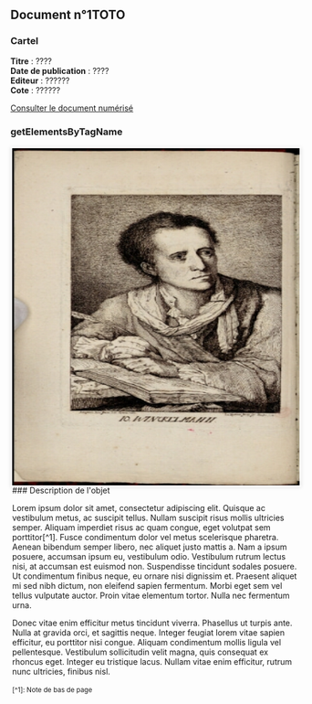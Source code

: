 <style type="text/css">
.pic {
  width:100%;
  height:100%;
}
.carousel {
    border-style:solid;
    border-width:1px;
    border-color:rgba(0, 0, 0, 0.05);
    box-shadow: 0px 1px 6px rgba(0, 0, 0, 0.1);
    width:100%;
    height:590px;
  border-width:3px;
  border-radius:2px;
  border-color:#FCFCFC;
}

.carousel-inner {
    position: relative;
    overflow: hidden;
    width: 100%;
    height:590px;
}

.carousel-open:checked + .carousel-item {
    position: absolute;
    opacity: 100;
    background-color:black;
    width:100%;
    height:590px;
}

.carousel-item {
    position: absolute;
    opacity: 0;
    text-align:center;
}

.carousel-control {
  width: 150px;
  height: 150px;
  padding:0px;
  border-radius: 50%;
  background: rgba(255, 255, 255, 0);
  border: 2px solid rgba(255, 255, 255, 0.9);
  background-clip: content-box;
  margin:0 auto;
  color:rgba(255, 255, 255, 0.9);

    cursor: pointer;
    display: none;
    font-size: 30px;
    height: 40px;
    line-height: 25px;
    position: absolute;
    top: 50%;
    -webkit-transform: translate(0, -50%);
    cursor: pointer;
    -ms-transform: translate(0, -50%);
    transform: translate(0, -50%);
    text-align: center;
    width: 30px;
    height:30px;
    z-index: 10;
}

.carousel-control.prev {
    left: 2%;
}

.carousel-control.next {
    right: 2%;
}

.carousel-control:hover {
    color: #4F94CD;
    background-color:rgba(255, 255, 255, 0.9);
}
 .carousel-control:hover:after {
  content: '';
  position: absolute;
  border-radius:50%;
  background:transparent;
  border: 1.5px solid rgba(255, 255, 255, 0.1);
  background:rgba(255, 255, 255, 0.1);
  top: -4px;
  left: -5px;
  right: -5px;
  bottom: -5px;
  z-index: -5;
}

#carousel-1:checked ~ .control-1,
#carousel-2:checked ~ .control-2,
#carousel-3:checked ~ .control-3{
    display: block;
}

.carousel-indicators {
    margin: 0;
    padding: 2px;
    position: absolute;
    bottom: -4.5px;
    left: 0;
    right: 0;
    text-align: center;
}

.carousel-indicators li {
    display: inline-block;
    margin: 0 5px;
    position: relative;

    /*You are required to do this*/
}
.carousel-indicators .carousel-preview {
    position: absolute;
    width: 108px;
    top: -0;
    left: 50%;
    margin-left: -52px;
    height:0px;
    transition:0 all;
    overflow: hidden;
}
.carousel-indicators .carousel-preview img {
    max-width:100px;
    max-height:50px;
    padding: 2px;
    background-color: white;
}
.carousel-indicators li:hover .carousel-preview {
    height:54px;
    top:-50px;
    transition:0.5s all;
}
.carousel-bullet {
    color: rgba(255, 255, 255, 0.7);
    cursor: pointer;
    font-size: 20px;
}

.carousel-bullet:hover {
    color: rgba(255, 255, 255, 0.9);
}

.HRConnectImage
{width:375px;
padding-top:50px;
display:inline-block;}

#carousel-1:checked ~ .control-1 ~ .carousel-indicators li:nth-child(1) .carousel-bullet,
#carousel-2:checked ~ .control-2 ~ .carousel-indicators li:nth-child(2) .carousel-bullet,
#carousel-3:checked ~ .control-3 ~ .carousel-indicators li:nth-child(3) .carousel-bullet{
    color: rgba(255, 255, 255, 0.9);
}

#title {
    width: 100%;
    position: absolute;
    padding: 0px;
    margin: 0px auto;
    text-align: center;
    font-size: 27px;
    color: rgba(255, 255, 255, 1);
    font-family: 'Open Sans', sans-serif;
    z-index: 9999;
    text-shadow: 0px 1px 2px rgba(0, 0, 0, 0.33), -1px 0px 2px rgba(255, 255, 255, 0);
}

#p
{
text-align:center;
font-weight:bold;}


.carousel-control { opacity: 0; }
.carousel:hover .carousel-control { opacity: 1; }
</style>


## Document n°1TOTO

### Cartel

**Titre** : ????  
**Date de publication** : ????  
**Editeur** : ??????  
**Cote** : ??????  

[Consulter le document numérisé](https://bibliotheque-numerique.inha.fr/collection/item/13543-lettres-familieres-de-m-winckelmann-premiere-partie?offset=2)

### getElementsByTagName
<div class="carousel">
   <div class="carousel-inner">
      <input name="carousel" class="carousel-open" id="carousel-1" aria-hidden="true" type="radio" hidden="true" Checked/>
      <div class="carousel-item">
<img class="pic" src="./img/doc1/doc1_1.jpg">
      </div>
      <input name="carousel" class="carousel-open" id="carousel-2" aria-hidden="true" type="radio" hidden="true"/>
      <div class="carousel-item">
  <img class="pic" src="./img/doc1/doc1_2.jpg">
      </div>
      <input name="carousel" class="carousel-open" id="carousel-3" aria-hidden="true" type="radio" hidden="true"/>
      <div class="carousel-item">
<img class="pic" src="./img/doc1/doc1_1.jpg">
      </div>
      <label class="carousel-control prev control-1" for="carousel-3">‹</label>
      <label class="carousel-control next control-1" for="carousel-2">›</label>
      <label class="carousel-control prev control-2" for="carousel-1">‹</label>
      <label class="carousel-control next control-2" for="carousel-3">›</label>
      <label class="carousel-control prev control-3" for="carousel-2">‹</label>
      <label class="carousel-control next control-3" for="carousel-1">›</label>

      <ol class="carousel-indicators">
         <li>
            <label class="carousel-bullet" for="carousel-1">●</label>
            <div class="carousel-preview">
              <img src="./img/doc1/doc1_1.jpg" />
            </div>
         </li>
         <li>
            <label class="carousel-bullet" for="carousel-2">●</label>
            <div class="carousel-preview">
              <img src="./img/doc1/doc1_2.jpg" />
            </div>
         <li>
            <label class="carousel-bullet" for="carousel-3">●</label>
            <div class="carousel-preview">
              <img src="./img/doc1/doc1_1.jpg" />
            </div>
         </li>

</div>
<div>
### Description de l'objet

Lorem ipsum dolor sit amet, consectetur adipiscing elit. Quisque ac vestibulum metus, ac suscipit tellus. Nullam suscipit risus mollis ultricies semper. Aliquam imperdiet risus ac quam congue, eget volutpat sem porttitor[^1]. Fusce condimentum dolor vel metus scelerisque pharetra. Aenean bibendum semper libero, nec aliquet justo mattis a. Nam a ipsum posuere, accumsan ipsum eu, vestibulum odio. Vestibulum rutrum lectus nisi, at accumsan est euismod non. Suspendisse tincidunt sodales posuere. Ut condimentum finibus neque, eu ornare nisi dignissim et. Praesent aliquet mi sed nibh dictum, non eleifend sapien fermentum. Morbi eget sem vel tellus vulputate auctor. Proin vitae elementum tortor. Nulla nec fermentum urna.

Donec vitae enim efficitur metus tincidunt viverra. Phasellus ut turpis ante. Nulla at gravida orci, et sagittis neque. Integer feugiat lorem vitae sapien efficitur, eu porttitor nisi congue. Aliquam condimentum mollis ligula vel pellentesque. Vestibulum sollicitudin velit magna, quis consequat ex rhoncus eget. Integer eu tristique lacus. Nullam vitae enim efficitur, rutrum nunc ultricies, finibus nisl.

<p>
<small>
[^1]: Note de bas de page
</small>
</p>
</div>
